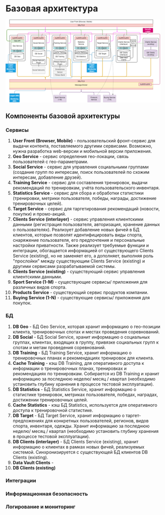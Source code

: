 # Базовая архитектура
![Базовая архитектура приложений/ сервисов](https://github.com/Lana8888/trans-sport/blob/main/base-arch.png)

## Компоненты базовой архитектуры  
### Сервисы  
1. <b>User Front (Browser, Mobile)</b> - пользовательский фронт-сервис для выдачи контента, поставляемого другими сервисами. Возможно, нужна разработка web-версии и мобильной версии приложения.  
2. <b>Geo Service</b> - сервис определения гео-локации, связь пользователей с гео-параметрами.  
3. <b>Social Service</b> - сервис для управления социальными группами (создание групп по интересам, поиск пользователей по схожим интересам, добавление друзей).  
4. <b>Training Service</b> - сервис для составления тренировок, выдачи рекомендаций по тренировкам, учёта пользовательского инвентаря. 
5. <b>Statistics Service</b> - сервис для сбора и обработки статистики (тренировки, метрики пользователя, победы, награды, достижение тренировочных целей).  
6. <b>Target Service</b> - сервис для таргетирования рекомендаций (новости, покупки) и промо-акций.  
7. <b>Clients Service (interlayer)</b> - сервис управления клиентскими данными (регистрация пользователя, авторизация, хранение данных о пользователях). Реализует  добавление новых фичей в БД клиентов, которые позволят идентифицировать виды спорта, снаряжение пользователя, его предпочтения и персональные настройки приватности. Также реализует требуемые функции и интеграции, обогащается информацией от существующего Clients Service (existing), но не заменяет его, а дополняет, выполняя роль "прослойки" между существующим Clients Service (existing) и другими сервисами разрабатываемой системы. 
8.  <b>Clients Service (existing)</b> - существующий сервис управления клиентскими данными.  
9.  <b>Sport Service (1-M)</b> - существующие сервисы/ приложения для различных видов спорта.  
10. <b>Products Service</b> - существующий сервис продуктов компании.  
11. <b>Buying Service (1-N)</b> - существующие сервисы/ приложения для покупок.  

### БД  
1. <b>DB Geo</b> - БД Geo Service, которая хранит информацию о гео-позиции клиента, тренировочных спотах и местах проведения соревнований.  
2. <b>DB Social</b> - БД Social Service, хранит информацию о социальных группах, клиентах, входящих в группу, привязке социальных групп к спотам и метам проведения соревнований.   
3. <b>DB Training</b> - БД Training Service, хранит информацию о тренировочных планах и рекомендациях тренировок для клиента.  
4. <b>Cache Training</b> - кэш DB Training, для оперативного доступа к информации о тренировочных планах, тренировках и рекомендациях по тренировкам. Собирается из DB Training и хранит информацию за последнюю неделю/ месяц / квартал (необходимо установить глубину хранения в процессе тестовой эксплуатации).   
5. <b>DB Statistics</b> - БД Statistics Service, хранит информацию о статистике тренировок, метриках пользователя, победах, наградах, достижении тренировочных целей.  
6. <b>Cache Statistics</b> - кэш БД Statistics, используется для оперативного доступа к тренировочной статистике.  
7. <b>DB Target</b> - БД Target Service, хранит информацию о таргет-предложениях для конкретных пользователей, регионов, видов спорта, инвентаря, одежды. Хранит информацию за последнюю неделю/ месяц / квартал (необходимо установить глубину хранения в процессе тестовой эксплуатации).  
8. <b>DB Clients (interlayer)</b> - БД Clients Service (existing), хранит информацию о клиентах в рамках новых фичей, реализуемых системой. Синхронизируется с существующей БД клиентов DB Clients (existing).  
9. <b>Data Vault Clients</b> -   
10. <b>DB Clients (existing)</b>  

### Интеграции  

### Информационная безопасность  

### Логирование и мониторинг  
